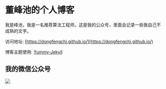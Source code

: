 # 董峰池的个人博客

我是峰池，我是一名推荐算法工程师。这是我的公众号，里面会记录一些我自己不成熟的文字。

访问地址: [https://dongfengchi.github.io/](https://dongfengchi.github.io/)

博客主题使用: [Yummy-Jekyll](https://github.com/DONGChuan/Yummy-Jekyll)

## 我的微信公众号

![](https://github.com/dongfengchi/dongfengchi.github.io/assets/images/wechat.jpeg)